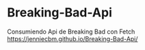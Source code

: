 # Breaking-Bad-Api
Consumiendo Api de Breaking Bad con Fetch https://jenniecbm.github.io/Breaking-Bad-Api/
